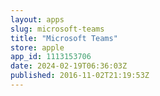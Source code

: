 ```yaml
---
layout: apps
slug: microsoft-teams
title: "Microsoft Teams"
store: apple
app_id: 1113153706
date: 2024-02-19T06:36:03Z
published: 2016-11-02T21:19:53Z
---
```

